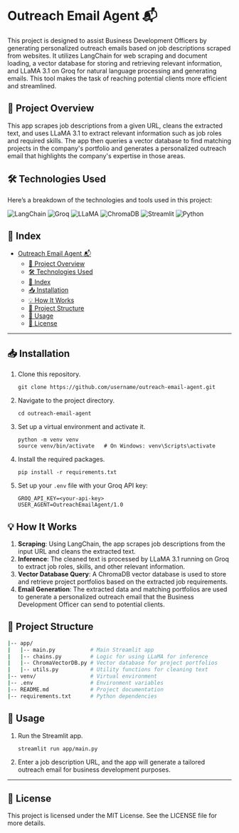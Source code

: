 
# Outreach Email Agent 📬

This project is designed to assist Business Development Officers by generating personalized outreach emails based on job descriptions scraped from websites. It utilizes LangChain for web scraping and document loading, a vector database for storing and retrieving relevant information, and LLaMA 3.1 on Groq for natural language processing and generating emails. This tool makes the task of reaching potential clients more efficient and streamlined.

## 🚀 Project Overview

This app scrapes job descriptions from a given URL, cleans the extracted text, and uses LLaMA 3.1 to extract relevant information such as job roles and required skills. The app then queries a vector database to find matching projects in the company's portfolio and generates a personalized outreach email that highlights the company's expertise in those areas.

## 🛠️ Technologies Used

Here’s a breakdown of the technologies and tools used in this project:

![LangChain](https://img.shields.io/badge/Web%20Scraping-LangChain-yellow) 
![Groq](https://img.shields.io/badge/Inference-Groq-red) 
![LLaMA](https://img.shields.io/badge/LLM-LLaMA%203.1-orange) 
![ChromaDB](https://img.shields.io/badge/Vector%20Database-ChromaDB-purple)
![Streamlit](https://img.shields.io/badge/UI-Streamlit-brightgreen) 
![Python](https://img.shields.io/badge/Programming-Python-blue)

## 📑 Index

- [Outreach Email Agent 📬](#outreach-email-agent-)
  - [🚀 Project Overview](#-project-overview)
  - [🛠️ Technologies Used](#️-technologies-used)
  - [📑 Index](#-index)
  - [📥 Installation](#-installation)
  - [💡 How It Works](#-how-it-works)
  - [📂 Project Structure](#-project-structure)
  - [🚀 Usage](#-usage)
  - [📜 License](#-license)

---

## 📥 Installation

1. Clone this repository.
   ```
   git clone https://github.com/username/outreach-email-agent.git
   ```
2. Navigate to the project directory.
   ```
   cd outreach-email-agent
   ```
3. Set up a virtual environment and activate it.
   ```
   python -m venv venv
   source venv/bin/activate   # On Windows: venv\Scripts\activate
   ```
4. Install the required packages.
   ```
   pip install -r requirements.txt
   ```

5. Set up your `.env` file with your Groq API key:
   ```
   GROQ_API_KEY=<your-api-key>
   USER_AGENT=OutreachEmailAgent/1.0
   ```

## 💡 How It Works

1. **Scraping**: Using LangChain, the app scrapes job descriptions from the input URL and cleans the extracted text.
2. **Inference**: The cleaned text is processed by LLaMA 3.1 running on Groq to extract job roles, skills, and other relevant information.
3. **Vector Database Query**: A ChromaDB vector database is used to store and retrieve project portfolios based on the extracted job requirements.
4. **Email Generation**: The extracted data and matching portfolios are used to generate a personalized outreach email that the Business Development Officer can send to potential clients.

## 📂 Project Structure

```bash
|-- app/
|   |-- main.py           # Main Streamlit app
|   |-- chains.py         # Logic for using LLaMA for inference
|   |-- ChromaVectorDB.py # Vector database for project portfolios
|   |-- utils.py          # Utility functions for cleaning text
|-- venv/                 # Virtual environment
|-- .env                  # Environment variables
|-- README.md             # Project documentation
|-- requirements.txt      # Python dependencies
```

## 🚀 Usage

1. Run the Streamlit app.
   ```
   streamlit run app/main.py
   ```

2. Enter a job description URL, and the app will generate a tailored outreach email for business development purposes.

---

## 📜 License

This project is licensed under the MIT License. See the LICENSE file for more details.

